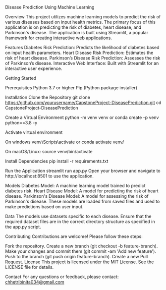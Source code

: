 

Disease Prediction Using Machine Learning

Overview
This project utilizes machine learning models to predict the risk of various diseases based on input health metrics. The primary focus of this application is on predicting the risk of diabetes, heart disease, and Parkinson's disease. The application is built using Streamlit, a popular framework for creating interactive web applications.

Features
Diabetes Risk Prediction: Predicts the likelihood of diabetes based on input health parameters.
Heart Disease Risk Prediction: Estimates the risk of heart disease.
Parkinson’s Disease Risk Prediction: Assesses the risk of Parkinson’s disease.
Interactive Web Interface: Built with Streamlit for an interactive user experience.

Getting Started

Prerequisites
Python 3.7 or higher
Pip (Python package installer)

Installation
Clone the Repository
git clone https://github.com/yourusername/CapstoneProject-DiseasePrediction.git
cd CapstoneProject-DiseasePrediction

Create a Virtual Environment
python -m venv venv
or
conda create -p venv python==3.8 -y

Activate virtual environment

On windows
venv\Scripts\activate
or
conda activate venv/

On macOS/Linux:
source venv/bin/activate

Install Dependencies
pip install -r requirements.txt

Run the Application
streamlit run app.py
Open your browser and navigate to http://localhost:8501 to use the application.

Models
Diabetes Model: A machine learning model trained to predict diabetes risk.
Heart Disease Model: A model for predicting the risk of heart disease.
Parkinson's Disease Model: A model for assessing the risk of Parkinson's disease.
These models are loaded from saved files and used to make predictions based on user input.

Data
The models use datasets specific to each disease. Ensure that the required dataset files are in the correct directory structure as specified in the app.py script.

Contributing
Contributions are welcome! Please follow these steps:

Fork the repository.
Create a new branch (git checkout -b feature-branch).
Make your changes and commit them (git commit -am 'Add new feature').
Push to the branch (git push origin feature-branch).
Create a new Pull Request.
License
This project is licensed under the MIT License. See the LICENSE file for details.

Contact
For any questions or feedback, please contact:
chhetribinita034@gmail.com

